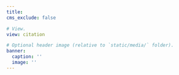 ```yaml
---
title: 
cms_exclude: false

# View.
view: citation

# Optional header image (relative to `static/media/` folder).
banner:
  caption: ''
  image: ''
---
```

